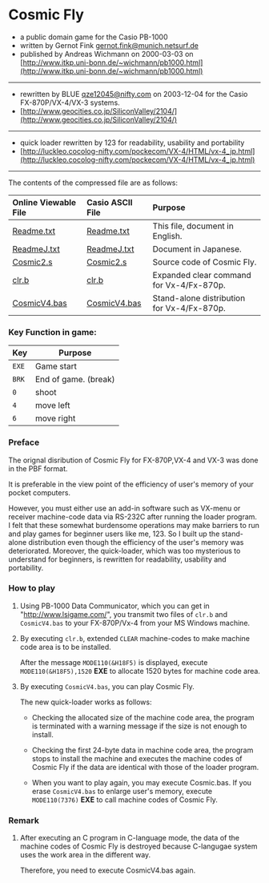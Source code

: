 # Cosmic Fly 

 - a public domain game for the Casio PB-1000
 - written by Gernot Fink <gernot.fink@munich.netsurf.de>
 - published by Andreas Wichmann on 2000-03-03 on [http://www.itkp.uni-bonn.de/~wichmann/pb1000.html](http://www.itkp.uni-bonn.de/~wichmann/pb1000.html)

---------------------------------------------------------------
 
 - rewritten by BLUE <qze12045@nifty.com> on 2003-12-04 for the Casio FX-870P/VX-4/VX-3 systems.
 - [http://www.geocities.co.jp/SiliconValley/2104/](http://www.geocities.co.jp/SiliconValley/2104/)

---------------------------------------------------------------

 - quick loader rewritten by 123 for readability, usability and portability
 - [http://luckleo.cocolog-nifty.com/pockecom/VX-4/HTML/vx-4_jp.html](http://luckleo.cocolog-nifty.com/pockecom/VX-4/HTML/vx-4_jp.html)

---------------------------------------------------------------

The contents of the compressed file are as follows:

| Online Viewable File        | Casio ASCII File             |   Purpose                                  |
|:----------------------------|:-----------------------------|:-------------------------------------------|
| [Readme.txt](Readme.md)     | [Readme.txt](Readme.txt)     | This file, document in English.            |
| [ReadmeJ.txt](ReadmeJ.txt)  | [ReadmeJ.txt](ReadmeJ.txt)   | Document in Japanese.                      |
| [Cosmic2.s](Cosmic2.md)     | [Cosmic2.s](Cosmic2.s)       | Source code of Cosmic Fly.                 |
| [clr.b](clr.md)             | [clr.b](clr.b)               | Expanded clear command for Vx-4/Fx-870p.   |
| [CosmicV4.bas](CosmicV4.md) | [CosmicV4.bas](CosmicV4.bas) | Stand-alone distribution for Vx-4/Fx-870p. |

### Key Function in game:

| Key   | Purpose              |
|-------|----------------------|
| `EXE` | Game start           |
 | `BRK` | End of game. (break) |
 | `0`   | shoot                |
 | `4`   | move left            |  
| `6`   | move right           |

### Preface

The orignal disribution of Cosmic Fly for FX-870P,VX-4 and VX-3 was done in the PBF format.

It is preferable in the view point of the efficiency of user's memory of your pocket computers.

However, you must either use an add-in software such as VX-menu or receiver machine-code data via
RS-232C after running the loader program. I felt that these somewhat burdensome operations may make barriers to run
and play games for beginner users like me, 123. So I built up the stand-alone distribution even though the efficiency of
the user's memory was deteriorated. Moreover, the quick-loader, which was too mysterious to understand for beginners,
is rewritten for readability, usability and portability. 

### How to play
1. Using PB-1000 Data Communicator, which you can get in "http://www.lsigame.com/",
   you transmit two files of `clr.b` and `CosmicV4.bas` to your FX-870P/Vx-4
   from your MS Windows machine.

2. By executing `clr.b`, extended `CLEAR` machine-codes to make machine code area is
   to be installed. 
   
   After the message `MODE110(&H18F5)` is displayed, execute `MODE110(&H18F5),1520` **EXE**
   to allocate 1520 bytes for machine code area.

3. By executing `CosmicV4.bas`, you can play Cosmic Fly.

   The new quick-loader works as follows:
   
   - Checking the allocated size of the machine code area, the program is terminated
          with a warning message if the size is not enough to install.

   - Checking the first 24-byte data in machine code area, the program stops to install
     the machine and executes the machine codes of Cosmic Fly if the data are identical
     with those of the loader program.
   
   - When you want to play again, you may execute Cosmic.bas.
     If you erase `CosmicV4.bas` to enlarge user's memory, execute `MODE110(7376)` **EXE**
     to call machine codes of Cosmic Fly.

### Remark

1. After executing an C program in C-language mode, the data of the machine codes
   of Cosmic Fly is destroyed because C-langugae system uses the work area in the different
   way. 

   Therefore, you need to execute CosmicV4.bas again.
            